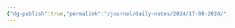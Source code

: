 ```yaml
---
{"dg-publish":true,"permalink":"/journal/daily-notes/2024/17-08-2024/","tags":["gardenEntry"]}
---
```


